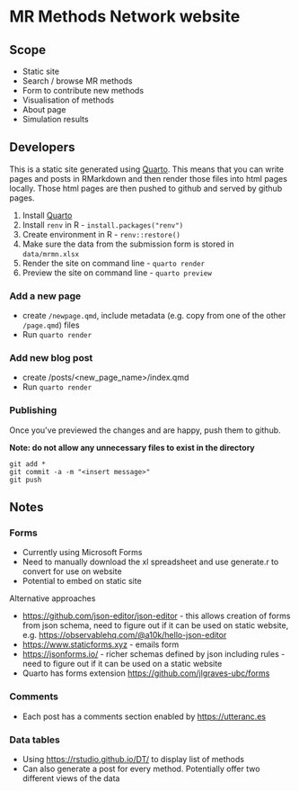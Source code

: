 # MR Methods Network website

## Scope

- Static site
- Search / browse MR methods
- Form to contribute new methods
- Visualisation of methods
- About page
- Simulation results

## Developers

This is a static site generated using [Quarto](https://quarto.org/docs/get-started/). This means that you can write pages and posts in RMarkdown and then render those files into html pages locally. Those html pages are then pushed to github and served by github pages.

1. Install [Quarto](https://quarto.org/docs/get-started/)
2. Install `renv` in R - `install.packages("renv")`
3. Create environment in R - `renv::restore()`
4. Make sure the data from the submission form is stored in `data/mrmn.xlsx`
5. Render the site on command line - `quarto render`
6. Preview the site on command line - `quarto preview`

### Add a new page

- create `/newpage.qmd`, include metadata (e.g. copy from one of the other `/page.qmd`) files
- Run `quarto render`

### Add new blog post

- create /posts/<new_page_name>/index.qmd
- Run `quarto render`

### Publishing

Once you've previewed the changes and are happy, push them to github. 

**Note: do not allow any unnecessary files to exist in the directory**

```
git add *
git commit -a -m "<insert message>"
git push
```

## Notes

### Forms

- Currently using Microsoft Forms
- Need to manually download the xl spreadsheet and use generate.r to convert for use on website
- Potential to embed on static site

Alternative approaches

- https://github.com/json-editor/json-editor - this allows creation of forms from json schema, need to figure out if it can be used on static website, e.g. https://observablehq.com/@a10k/hello-json-editor
- https://www.staticforms.xyz - emails form
- https://jsonforms.io/ - richer schemas defined by json including rules - need to figure out if it can be used on a static website
- Quarto has forms extension https://github.com/jlgraves-ubc/forms


### Comments

- Each post has a comments section enabled by https://utteranc.es

### Data tables

- Using https://rstudio.github.io/DT/ to display list of methods
- Can also generate a post for every method. Potentially offer two different views of the data 


